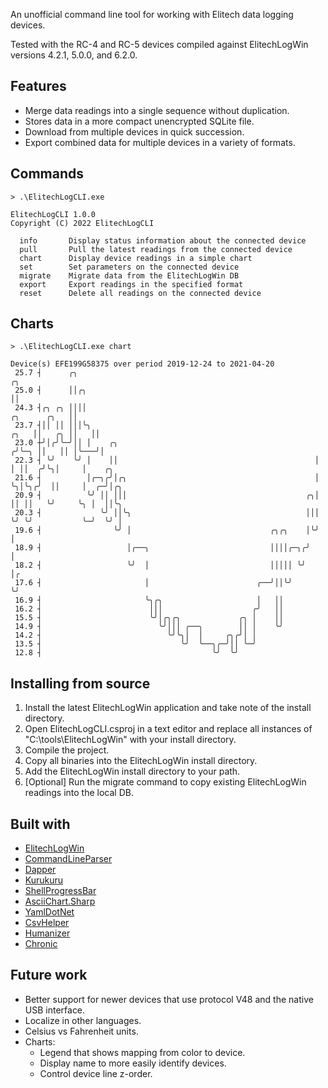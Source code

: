An unofficial command line tool for working with Elitech data logging devices.

Tested with the RC-4 and RC-5 devices compiled against ElitechLogWin versions 4.2.1, 5.0.0, and 6.2.0.

## Features
* Merge data readings into a single sequence without duplication.
* Stores data in a more compact unencrypted SQLite file.
* Download from multiple devices in quick succession.
* Export combined data for multiple devices in a variety of formats.

## Commands

```text
> .\ElitechLogCLI.exe

ElitechLogCLI 1.0.0
Copyright (C) 2022 ElitechLogCLI

  info       Display status information about the connected device
  pull       Pull the latest readings from the connected device
  chart      Display device readings in a simple chart
  set        Set parameters on the connected device
  migrate    Migrate data from the ElitechLogWin DB
  export     Export readings in the specified format
  reset      Delete all readings on the connected device
```

## Charts
```text
> .\ElitechLogCLI.exe chart

Device(s) EFE199G58375 over period 2019-12-24 to 2021-04-20
 25.7 ┤      ╭╮                                                                        ╭╮
 25.0 ┤      ││╭╮                                                                      ││
 24.3 ┤╭╮ ╭╮ ││││                                                         ╭╮      ╭╮   ││
 23.7 ┤││ ││ │││╰╮                                                   ╭╮   ││   ╭╮ ││   ││
 23.0 ┼╯│╭╯╰─╯││ │    ╭╮                                            ╭╯╰─╮ ││   ││ │╰───╯│
 22.3 ┤ ╰╯    ╰╯ │    ││                                            │   │ ││  ╭╯╰╮│     │    ╭╮
 21.6 ┤          │╭─╮╭╯│╭╮                                          │   ╰╮│╰╮╭╯  ││     │  ╭─╯│╭╮
 20.9 ┤          ╰╯ ││ │││                                        ╭╮│    ││ ││   ╰╯     ╰╮ │  ││╰╮
 20.3 ┤             ╰╯ ││╰╮                                       │││    ╰╯ ╰╯           ╰─╯  ╰╯ │
 19.6 ┤                ╰╯ │                               ╭╮╭╮    │╰╯                            │
 18.9 ┤                   │╭──╮                           ││││╭─╮╭╯                              │
 18.2 ┤                   ╰╯  │                           │││││ ╰╯                               │╭
 17.6 ┤                       │                        ╭──╯││╰╯                                  ╰╯
 16.9 ┤                       ╰╮╭╮                     │   ││
 16.2 ┤                        │││                    ╭╯   ││
 15.5 ┤                        ╰╯│╭╮╭╮             ╭╮ │    ││
 14.9 ┤                          ╰╯│││ ╭──╮        ││ │    ╰╯
 14.2 ┤                            ╰╯╰╮│  │     ╭╮╭╯│ │
 13.5 ┤                               ╰╯  ╰──╮╭─╯││ ╰─╯
 12.8 ┤                                      ╰╯  ╰╯
```

## Installing from source
1. Install the latest ElitechLogWin application and take note of the install directory.
2. Open ElitechLogCLI.csproj in a text editor and replace all instances of "C:\tools\ElitechLogWin" with your install directory.
3. Compile the project.
4. Copy all binaries into the ElitechLogWin install directory.
5. Add the ElitechLogWin install directory to your path.
6. [Optional] Run the migrate command to copy existing ElitechLogWin readings into the local DB.

## Built with
* [ElitechLogWin](http://www.elitechlog.com/softwares/)
* [CommandLineParser](https://github.com/commandlineparser/commandline)
* [Dapper](https://github.com/DapperLib/Dapper)
* [Kurukuru](https://github.com/mayuki/Kurukuru)
* [ShellProgressBar](https://github.com/Mpdreamz/shellprogressbar)
* [AsciiChart.Sharp](https://github.com/samcarton/asciichart-sharp)
* [YamlDotNet](https://github.com/aaubry/YamlDotNet)
* [CsvHelper](https://joshclose.github.io/CsvHelper/)
* [Humanizer](https://github.com/Humanizr/Humanizer)
* [Chronic](https://github.com/mojombo/chronic)

## Future work
* Better support for newer devices that use protocol V48 and the native USB interface.
* Localize in other languages.
* Celsius vs Fahrenheit units.
* Charts:
  * Legend that shows mapping from color to device.
  * Display name to more easily identify devices.
  * Control device line z-order.